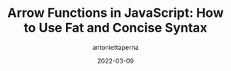 ---
author: antoniettaperna
date: 2022-03-09
draft: true
publisher: sitepointdotcom
tags:
  - javascript
target_url: https://www.sitepoint.com/arrow-functions-javascript/
title: "Arrow Functions in JavaScript: How to Use Fat and Concise Syntax"
---